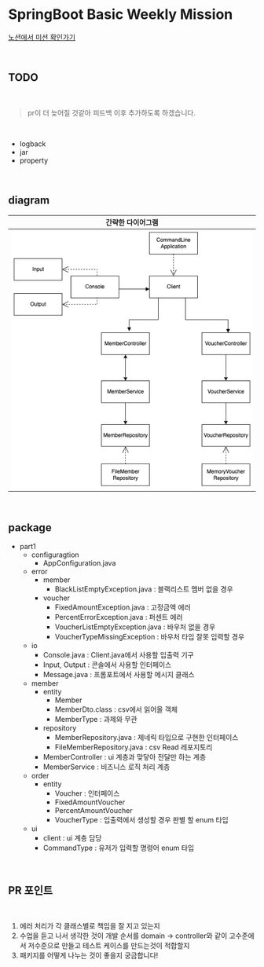 # SpringBoot Basic Weekly Mission

[노션에서 미션 확인가기](https://www.notion.so/backend-devcourse/Part1-3-38f57acca0dd490db11393701417943a)

</br>

## TODO

</br>

> pr이 더 늦어질 것같아 피드백 이후 추가하도록 하겠습니다.

</br>

- logback
- jar
- property

</br>

## diagram

|          간략한 다이어그램          |
| :---------------------------------: |
| ![class diagram](class_diagram.png) |

</br>

## package

- part1
  - configuragtion
    - AppConfiguration.java
  - error
    - member
      - BlackListEmptyException.java : 블랙리스트 멤버 없을 경우
    - voucher
      - FixedAmountException.java : 고정금액 에러
      - PercentErrorException.java : 퍼센트 에러
      - VoucherListEmptyException.java : 바우처 없을 경우
      - VoucherTypeMissingException : 바우처 타입 잘못 입력할 경우
  - io
    - Console.java : Client.java에서 사용할 입출력 기구
    - Input, Output : 콘솔에서 사용할 인터페이스
    - Message.java : 프롬포트에서 사용할 메시지 클래스
  - member
    - entity
      - Member
      - MemberDto.class : csv에서 읽어올 객체
      - MemberType : 과제와 무관
    - repository
      - MemberRepository.java : 제네릭 타입으로 구현한 인터페이스
      - FileMemberRepository.java : csv Read 레포지토리
    - MemberController : ui 계층과 맞닿아 전달만 하는 계층
    - MemberService : 비즈니스 로직 처리 계층
  - order
    - entity
      - Voucher : 인터페이스
      - FixedAmountVoucher
      - PercentAmountVoucher
      - VoucherType : 입출력에서 생성할 경우 판별 할 enum 타입
  - ui
    - client : ui 계층 담당
    - CommandType : 유저가 입력할 명령어 enum 타입

</br>

## **PR 포인트**

</br>

1. 에러 처리가 각 클래스별로 책임을 잘 지고 있는지
2. 수업을 듣고 나서 생각한 것이 개발 순서를 domain
   -> controller와 같이 고수준에서 저수준으로 만들고 테스트 케이스를 만드는것이 적합할지
3. 패키지를 어떻게 나누는 것이 좋을지 궁금합니다!
